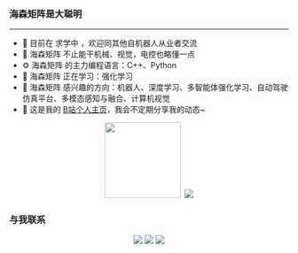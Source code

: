 <!--  <div align="center">
    <img height="150em" src="image.png" />  
</div> -->

### 海森矩阵是大聪明
---
* 🏢  目前在 求学中 ，欢迎同其他自机器人从业者交流
* 🔧 海森矩阵 不止能干机械、视觉，电控也略懂一点
* ⚙️ 海森矩阵 的主力编程语言：C++、Python
* 🌱 海森矩阵 正在学习：强化学习
* 🔭 海森矩阵 感兴趣的方向：机器人、深度学习、多智能体强化学习、自动驾驶仿真平台、多模态感知与融合、计算机视觉
* 🤔 这是我的  [B站个人主页](https://space.bilibili.com/478849672)，我会不定期分享我的动态~

<!-- 信息统计 -->
<!-- <div align="center"> <img src="https://metrics.lecoq.io/haisenzeng?template=classic&config.timezone=Asia%2FShanghai"> </div> -->

<!-- 统计卡片&评分表 -->

<div align="center"> 
    <img height="137px" src="https://github-readme-stats.vercel.app/api?username=haisenzeng&hide_title=true&hide_border=true&show_icons=trueline_height=21&text_color=000&icon_color=000&bg_color=0,ea6161,ffc64d,fffc4d,52fa5a&theme=graywhite" />
&nbsp;<img src="https://github-readme-stats.vercel.app/api/top-langs/?username=haisenzeng&hide_title=true&hide_border=true&layout=compact&langs_count=6&text_color=000&icon_color=fff&bg_color=0,52fa5a,4dfcff,c64dff&theme=graywhite" /> 
</div>


### 与我联系
<div align="center">
    <a href="http://wpa.qq.com/msgrd?v=3&uin=2352621771&site=qq&menu=yes"><img src="https://img.shields.io/badge/QQ-2352621771-blue?style=flat-square&logo=tencentqq" /></a>
    <a href="https://u.wechat.com/MFXphcVkhE1luJxSnWnRUEQ"><img src="https://img.shields.io/badge/WeChat-ZHS15984769848-blue?style=flat-square&logo=wechat" /></a>
    <a href="mailto:2352621771@qq.com"><img src="https://img.shields.io/badge/Mail-2352621771@qq.com -blue?style=flat-square&logo=gmail" /></a>
</div>



